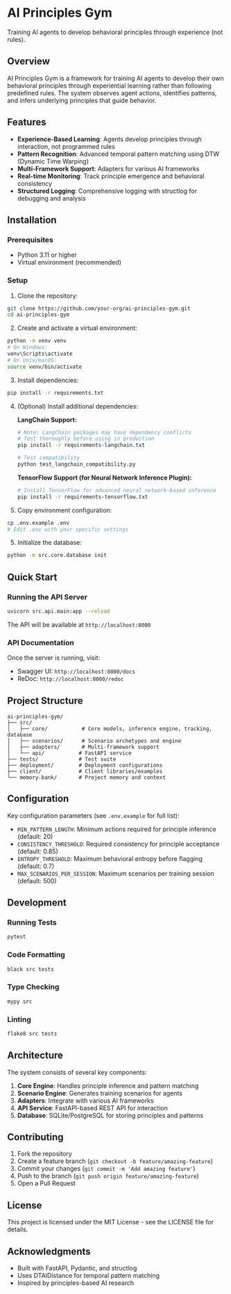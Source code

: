 # AI Principles Gym

Training AI agents to develop behavioral principles through experience (not rules).

## Overview

AI Principles Gym is a framework for training AI agents to develop their own behavioral principles through experiential learning rather than following predefined rules. The system observes agent actions, identifies patterns, and infers underlying principles that guide behavior.

## Features

- **Experience-Based Learning**: Agents develop principles through interaction, not programmed rules
- **Pattern Recognition**: Advanced temporal pattern matching using DTW (Dynamic Time Warping)
- **Multi-Framework Support**: Adapters for various AI frameworks
- **Real-time Monitoring**: Track principle emergence and behavioral consistency
- **Structured Logging**: Comprehensive logging with structlog for debugging and analysis

## Installation

### Prerequisites

- Python 3.11 or higher
- Virtual environment (recommended)

### Setup

1. Clone the repository:
```bash
git clone https://github.com/your-org/ai-principles-gym.git
cd ai-principles-gym
```

2. Create and activate a virtual environment:
```bash
python -m venv venv
# On Windows:
venv\Scripts\activate
# On Unix/macOS:
source venv/bin/activate
```

3. Install dependencies:
```bash
pip install -r requirements.txt
```

4. (Optional) Install additional dependencies:

   **LangChain Support:**
   ```bash
   # Note: LangChain packages may have dependency conflicts
   # Test thoroughly before using in production
   pip install -r requirements-langchain.txt

   # Test compatibility
   python test_langchain_compatibility.py
   ```

   **TensorFlow Support (for Neural Network Inference Plugin):**
   ```bash
   # Install TensorFlow for advanced neural network-based inference
   pip install -r requirements-tensorflow.txt
   ```

5. Copy environment configuration:
```bash
cp .env.example .env
# Edit .env with your specific settings
```

5. Initialize the database:
```bash
python -m src.core.database init
```

## Quick Start

### Running the API Server

```bash
uvicorn src.api.main:app --reload
```

The API will be available at `http://localhost:8000`

### API Documentation

Once the server is running, visit:
- Swagger UI: `http://localhost:8000/docs`
- ReDoc: `http://localhost:8000/redoc`

## Project Structure

```
ai-principles-gym/
├── src/
│   ├── core/           # Core models, inference engine, tracking, database
│   ├── scenarios/      # Scenario archetypes and engine
│   ├── adapters/       # Multi-framework support
│   └── api/           # FastAPI service
├── tests/             # Test suite
├── deployment/        # Deployment configurations
├── client/            # Client libraries/examples
└── memory-bank/       # Project memory and context
```

## Configuration

Key configuration parameters (see `.env.example` for full list):

- `MIN_PATTERN_LENGTH`: Minimum actions required for principle inference (default: 20)
- `CONSISTENCY_THRESHOLD`: Required consistency for principle acceptance (default: 0.85)
- `ENTROPY_THRESHOLD`: Maximum behavioral entropy before flagging (default: 0.7)
- `MAX_SCENARIOS_PER_SESSION`: Maximum scenarios per training session (default: 500)

## Development

### Running Tests

```bash
pytest
```

### Code Formatting

```bash
black src tests
```

### Type Checking

```bash
mypy src
```

### Linting

```bash
flake8 src tests
```

## Architecture

The system consists of several key components:

1. **Core Engine**: Handles principle inference and pattern matching
2. **Scenario Engine**: Generates training scenarios for agents
3. **Adapters**: Integrate with various AI frameworks
4. **API Service**: FastAPI-based REST API for interaction
5. **Database**: SQLite/PostgreSQL for storing principles and patterns

## Contributing

1. Fork the repository
2. Create a feature branch (`git checkout -b feature/amazing-feature`)
3. Commit your changes (`git commit -m 'Add amazing feature'`)
4. Push to the branch (`git push origin feature/amazing-feature`)
5. Open a Pull Request

## License

This project is licensed under the MIT License - see the LICENSE file for details.

## Acknowledgments

- Built with FastAPI, Pydantic, and structlog
- Uses DTAIDistance for temporal pattern matching
- Inspired by principles-based AI research
